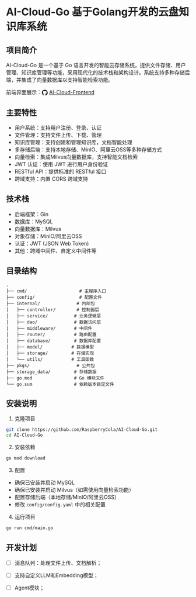 # AI-Cloud-Go 基于Golang开发的云盘知识库系统

## 项目简介
AI-Cloud-Go 是一个基于 Go 语言开发的智能云存储系统，提供文件存储、用户管理、知识库管理等功能，采用现代化的技术栈和架构设计。系统支持多种存储后端，并集成了向量数据库以支持智能检索功能。

前端界面展示：<svg height="16" width="16" viewBox="0 0 16 16" fill="currentColor" style="display: inline-block; vertical-align: middle;">
<path fill-rule="evenodd" d="M8 0C3.58 0 0 3.58 0 8c0 3.54 2.29 6.53 5.47 7.59.4.07.55-.17.55-.38 0-.19-.01-.82-.01-1.49-2.01.37-2.53-.49-2.69-.94-.09-.23-.48-.94-.82-1.13-.28-.15-.68-.52-.01-.53.63-.01 1.08.58 1.23.82.72 1.21 1.87.87 2.33.66.07-.52.28-.87.51-1.07-1.78-.2-3.64-.89-3.64-3.95 0-.87.31-1.59.82-2.15-.08-.2-.36-1.02.08-2.12 0 0 .67-.21 2.2.82.64-.18 1.32-.27 2-.27.68 0 1.36.09 2 .27 1.53-1.04 2.2-.82 2.2-.82.44 1.1.16 1.92.08 2.12.51.56.82 1.27.82 2.15 0 3.07-1.87 3.75-3.65 3.95.29.25.54.73.54 1.48 0 1.07-.01 1.93-.01 2.2 0 .21.15.46.55.38A8.013 8.013 0 0016 8c0-4.42-3.58-8-8-8z"></path>
</svg> [AI-Cloud-Frontend](https://github.com/RaspberryCola/AI-Cloud-Frontend)


## 主要特性
- 用户系统：支持用户注册、登录、认证
- 文件管理：支持文件上传、下载、管理
- 知识库管理：支持创建和管理知识库，文档智能处理
- 多存储后端：支持本地存储、MinIO、阿里云OSS等多种存储方式
- 向量检索：集成Milvus向量数据库，支持智能文档检索
- JWT 认证：使用 JWT 进行用户身份验证
- RESTful API：提供标准的 RESTful 接口
- 跨域支持：内置 CORS 跨域支持

## 技术栈
- 后端框架：Gin
- 数据库：MySQL
- 向量数据库：Milvus
- 对象存储：MinIO/阿里云OSS
- 认证：JWT (JSON Web Token)
- 其他：跨域中间件、自定义中间件等

## 目录结构
```
.
├── cmd/                    # 主程序入口
├── config/                 # 配置文件
├── internal/              # 内部包
│   ├── controller/        # 控制器层
│   ├── service/          # 业务逻辑层
│   ├── dao/              # 数据访问层
│   ├── middleware/       # 中间件
│   ├── router/           # 路由配置
│   ├── database/         # 数据库配置
│   ├── model/           # 数据模型
│   ├── storage/         # 存储实现
│   └── utils/           # 工具函数
├── pkgs/                  # 公共包
├── storage_data/         # 存储数据
├── go.mod                # Go 模块文件
└── go.sum                # 依赖版本锁定文件
```

## 安装说明
1. 克隆项目
```bash
git clone https://github.com/RaspberryCola/AI-Cloud-Go.git
cd AI-Cloud-Go
```

2. 安装依赖
```bash
go mod download
```

3. 配置
- 确保已安装并启动 MySQL
- 确保已安装并启动 Milvus（如需使用向量检索功能）
- 配置存储后端（本地存储/MinIO/阿里云OSS）
- 修改 `config/config.yaml` 中的相关配置

4. 运行项目
```bash
go run cmd/main.go
```

## 开发计划
- [ ] 消息队列：处理文件上传、文档解析；
- [ ] 支持自定义LLM和Embedding模型；
- [ ] Agent模块；

